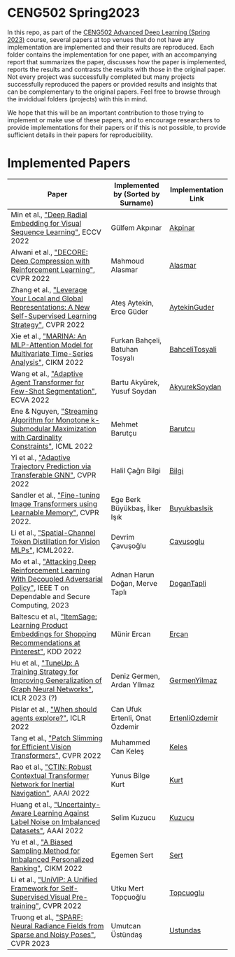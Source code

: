 # CENG502 Spring2023

In this repo, as part of the [CENG502 Advanced Deep Learning (Spring 2023)](http://ceng.metu.edu.tr/~skalkan/ADL/) course, several papers at top venues that do not have any implementation are implemented and their results are reproduced. Each folder contains the implementation for one paper, with an accompanying report that summarizes the paper, discusses how the paper is implemented, reports the results and contrasts the results with those in the original paper. Not every project was successfully completed but many projects successfully reproduced the papers or provided results and insights that can be complementary to the original papers. Feel free to browse through the invididual folders (projects) with this in mind.

We hope that this will be an important contribution to those trying to implement or make use of these papers, and to encourage researchers to provide implementations for their papers or if this is not possible, to provide sufficient details in their papers for reproducibility.

# Implemented Papers 

| Paper | Implemented by (Sorted by Surname) | Implementation Link | 
| ----- | -------------- | ------------------- |
| Min et al., ["Deep Radial Embedding for Visual Sequence Learning"](https://www.ecva.net/papers/eccv_2022/papers_ECCV/papers/136660234.pdf), ECCV 2022 | Gülfem Akpınar | [Akpinar](Akpinar) | 
| Alwani et al., ["DECORE: Deep Compression with Reinforcement Learning"](https://arxiv.org/abs/2106.06091), CVPR 2022 | Mahmoud Alasmar | [Alasmar](Alasmar) | 
| Zhang et al., ["Leverage Your Local and Global Representations: A New Self-Supervised Learning Strategy"](https://openaccess.thecvf.com/content/CVPR2022/papers/Zhang_Leverage_Your_Local_and_Global_Representations_A_New_Self-Supervised_Learning_CVPR_2022_paper.pdf), CVPR 2022 | Ateş Aytekin, Erce Güder | [AytekinGuder](AytekinGuder) | 
| Xie et al., ["MARINA: An MLP-Attention Model for Multivariate Time-Series Analysis"](https://dl.acm.org/doi/abs/10.1145/3511808.3557386), CIKM 2022 | Furkan Bahçeli, Batuhan Tosyalı | [BahceliTosyali](https://github.com/CENG502-Projects/CENG502-Spring2023/tree/main/BahceliTosyali) |
| Wang et al., ["Adaptive Agent Transformer for Few-Shot Segmentation"](https://www.ecva.net/papers/eccv_2022/papers_ECCV/html/1397_ECCV_2022_paper.php#), ECVA 2022 | Bartu Akyürek, Yusuf Soydan | [AkyurekSoydan](https://github.com/CENG502-Projects/CENG502-Spring2023/tree/main/AkyurekSoydan) |
| Ene & Nguyen, ["Streaming Algorithm for Monotone k-Submodular Maximization with Cardinality Constraints"](https://proceedings.mlr.press/v162/ene22a.html), ICML 2022 | Mehmet Barutçu | [Barutcu](Barutcu) | 
| Yi et al., ["Adaptive Trajectory Prediction via Transferable GNN"](https://arxiv.org/abs/2203.05046), CVPR 2022 | Halil Çağrı Bilgi | [Bilgi](https://github.com/CENG502-Projects/CENG502-Spring2023/tree/main/Bilgi) |
| Sandler et al., ["Fine-tuning Image Transformers using Learnable Memory"](https://arxiv.org/abs/2203.15243), CVPR 2022. | Ege Berk Büyükbaş, İlker Işık | [BuyukbasIsik](BuyukbasIsik) |
| Li et al., ["Spatial-Channel Token Distillation for Vision MLPs"](https://proceedings.mlr.press/v162/li22c.html), ICML2022. | Devrim Çavuşoğlu   | [Cavusoglu](https://github.com/CENG502-Projects/CENG502-Spring2023/tree/main/Cavusoglu) |
| Mo et al., ["Attacking Deep Reinforcement Learning With Decoupled Adversarial Policy"](https://ieeexplore.ieee.org/abstract/document/9684689), IEEE T on Dependable and Secure Computing, 2023 | Adnan Harun Doğan, Merve Taplı | [DoganTapli](DoganTapli) | 
| Baltescu et al., ["ItemSage: Learning Product Embeddings for Shopping Recommendations at Pinterest"](https://arxiv.org/abs/2205.11728), KDD 2022 | Münir Ercan | [Ercan](https://github.com/CENG502-Projects/CENG502-Spring2023/tree/main/Ercan) | 
| Hu et al., ["TuneUp: A Training Strategy for Improving Generalization of Graph Neural Networks"](https://arxiv.org/abs/2210.14843), ICLR 2023 (?) | Deniz Germen, Ardan YIlmaz | [GermenYilmaz](GermenYilmaz) | 
| Pislar et al., ["When should agents explore?"](https://arxiv.org/abs/2108.11811), ICLR 2022 | Can Ufuk Ertenli, Onat Özdemir | [ErtenliOzdemir](https://github.com/CENG502-Projects/CENG502-Spring2023/tree/main/ErtenliOzdemir) | 
| Tang et al., ["Patch Slimming for Efficient Vision Transformers"](https://openaccess.thecvf.com/content/CVPR2022/papers/Tang_Patch_Slimming_for_Efficient_Vision_Transformers_CVPR_2022_paper.pdf), CVPR 2022 | Muhammed Can Keleş | [Keles](https://github.com/CENG502-Projects/CENG502-Spring2023/tree/main/Keles) |
| Rao et al., ["CTIN: Robust Contextual Transformer Network for Inertial Navigation"](https://arxiv.org/abs/2112.02143), AAAI 2022 | Yunus Bilge Kurt | [Kurt](https://github.com/CENG502-Projects/CENG502-Spring2023/tree/main/Kurt) |
| Huang et al., ["Uncertainty-Aware Learning Against Label Noise on Imbalanced Datasets"](https://arxiv.org/abs/2207.05471), AAAI 2022 | Selim Kuzucu | [Kuzucu](https://github.com/CENG502-Projects/CENG502-Spring2023/tree/main/Kuzucu) | 
| Yu et al., ["A Biased Sampling Method for Imbalanced Personalized Ranking"](https://dl.acm.org/doi/abs/10.1145/3511808.3557218), CIKM 2022 | Egemen Sert | [Sert](Sert) |
| Li et al., ["UniVIP: A Unified Framework for Self-Supervised Visual Pre-training"](https://openaccess.thecvf.com/content/CVPR2022/papers/Li_UniVIP_A_Unified_Framework_for_Self-Supervised_Visual_Pre-Training_CVPR_2022_paper.pdf), CVPR 2022 | Utku Mert Topçuoğlu | [Topcuoglu](Topcuoglu) | 
| Truong et al., ["SPARF: Neural Radiance Fields from Sparse and Noisy Poses"](https://arxiv.org/abs/2211.11738), CVPR 2023 | Umutcan Üstündaş | [Ustundas](Ustundas) | 
